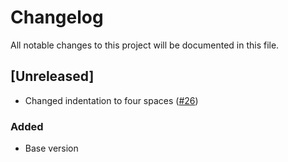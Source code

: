 # Changelog

All notable changes to this project will be documented in this file.

## [Unreleased]

- Changed indentation to four spaces
  ([#26](https://github.com/tox-dev/tox-ini-fmt/issues/26))

### Added

- Base version
